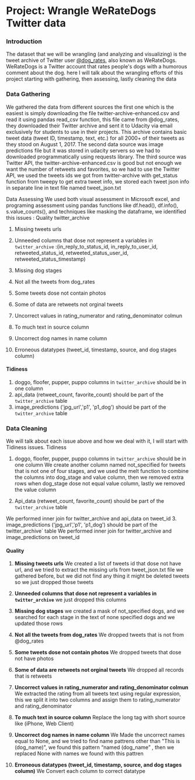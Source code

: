# Project: Wrangle WeRateDogs Twitter data 
### Introduction
The dataset that we will be wrangling (and analyzing and visualizing) is the tweet archive of Twitter user [@dog_rates](https://twitter.com/dog_rates), also known as WeRateDogs. WeRateDogs is a Twitter account that rates people's dogs with a humorous comment about the dog. 
here I will talk about the wrangling efforts of this project starting with gathering, then assessing, lastly cleaning the data

### Data Gathering
We gathered the data from different sources the first one which is the easiest is simply downloading the file twitter-archive-enhanced.csv and read it using pandas read_csv function,  this file came from @dog_rates, they downloaded their Twitter archive and sent it to Udacity via email exclusively for students to use in their projects. This archive contains basic tweet data (tweet ID, timestamp, text, etc.) for all 2000+ of their tweets as they stood on August 1, 2017.
The second data source was image predictions file but it was stored in udacity servers so we had to downloaded programmatically using requests library.
The third source was Twitter API, the twitter-archive-enhanced.csv is good but not enough we want the number of retweets and favorites, so we had to use the Twitter API, we used the tweets ids we got from twitter-archive with  get_status function from tweepy to get extra tweet info, we stored each tweet json info in separate line in text file named tweet_json.txt

Data Assessing
We used both visual assessment in Microsoft excel, and programing assessment using pandas functions like df.head(), df.info(), s.value_counts(), and techniques like masking the dataframe, we identified this issues :
Quality
      twitter_archive
1.	Missing tweets urls 
2.	Unneeded columns that dose not represent a variables in `twitter_archive` :(in_reply_to_status_id, in_reply_to_user_id, retweeted_status_id, retweeted_status_user_id, retweeted_status_timestamp)

3.	Missing dog stages 
4.	Not all the tweets from dog_rates 
5.	Some tweets dose not contain photos 
6.	Some of data are retweets not orginal tweets 
7.	Uncorrect values in rating_numerator and rating_denominator colmun 
8.	To much text in source column 
9.	Uncorrect dog names in name column 
10.	Erroneous datatypes (tweet_id, timestamp, source, and dog stages column) 

#### Tidiness
1.	doggo, floofer, pupper, puppo columns in `twitter_archive` should be in one column 
2.	api_data (retweet_count, favorite_count) should be part of the `twitter_archive` table
3.	image_predictions ('jpg_url','p1', 'p1_dog') should be part of the `twitter_archive` table

### Data Cleaning
We will talk about each issue above and how we deal with it, I will start with Tidiness issues.
     Tidiness
1.	doggo, floofer, pupper, puppo columns in `twitter_archive` should be in one column 
We create another column named not_specified for tweets that is not one of four stages, and we used the melt function to combine the columns into dog_stage and value column, then we removed extra rows when dog_stage dose not equal value column, lastly we removed the value column 

2.	Api_data (retweet_count, favorite_count) should be part of the `twitter_archive` table

We performed inner join for twitter_archive and api_data on tweet_id
3.	image_predictions ('jpg_url','p1', 'p1_dog') should be part of the twitter_archive` table
We performed inner join for twitter_archive and image_predictions
on tweet_id

  #### Quality
1.	**Missing tweets urls**
We created a list of tweets id that dose not have url, and we tried to extract the missing urls from tweet_json.txt file we gathered before, but we did not find any thing it might be deleted tweets so we just dropped those tweets

2.	**Unneeded columns that dose not represent a variables in `twitter_archive`**
we just dropped this columns 

3.	**Missing dog stages**
we created a mask of not_specified dogs, and we searched for each stage in the text of none specified dogs and we updated those rows 

4.	**Not all the tweets from dog_rates**
We dropped tweets that is not from @dog_rates

5.	**Some tweets dose not contain photos**
We dropped tweets that dose not have photos

6.	**Some of data are retweets not orginal tweets**
We dropped all records that is retweets

7.	**Uncorrect values in rating_numerator and rating_denominator colmun**
We extracted the rating from all tweets text using regular expression, this we split it into two columns and assign them to rating_numerator and rating_denominator

8.	**To much text in source column**
Replace the long tag with short source like (iPhone, Web Client)
9.	**Uncorrect dog names in name column**
We Made the uncorrect names equal to None, and we tried to find name pattrens other than "This is (dog_name)", we found this pattern “named (dog_name” , then we replaced None with names we found with this pattren

10.	**Erroneous datatypes (tweet_id, timestamp, source, and dog stages column)**
We Convert each column to correct datatype
